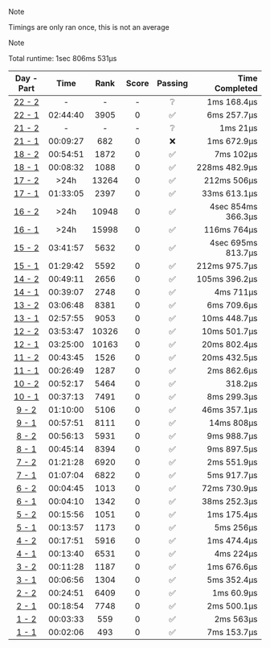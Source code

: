 > [!NOTE]
> Timings are only ran once, this is not an average

> [!NOTE]
> Total runtime: 1sec 806ms 531µs

|                                                Day - Part                                                |   Time   | Rank  | Score | Passing |     Time Completed |
|:--------------------------------------------------------------------------------------------------------:|:--------:|:-----:|:-----:|:-------:|-------------------:|
| [22 - 2](https://github.com/SWCreeperKing/AdventOfCode/blob/master/AdventOfCode/Solutions/2022/Day22.cs) |    -     |   -   |   -   |    ❔    |        1ms 168.4µs |
| [22 - 1](https://github.com/SWCreeperKing/AdventOfCode/blob/master/AdventOfCode/Solutions/2022/Day22.cs) | 02:44:40 | 3905  |   0   |    ✅    |        6ms 257.7µs |
| [21 - 2](https://github.com/SWCreeperKing/AdventOfCode/blob/master/AdventOfCode/Solutions/2022/Day21.cs) |    -     |   -   |   -   |    ❔    |           1ms 21µs |
| [21 - 1](https://github.com/SWCreeperKing/AdventOfCode/blob/master/AdventOfCode/Solutions/2022/Day21.cs) | 00:09:27 |  682  |   0   |    ❌    |        1ms 672.9µs |
| [18 - 2](https://github.com/SWCreeperKing/AdventOfCode/blob/master/AdventOfCode/Solutions/2022/Day18.cs) | 00:54:51 | 1872  |   0   |    ✅    |          7ms 102µs |
| [18 - 1](https://github.com/SWCreeperKing/AdventOfCode/blob/master/AdventOfCode/Solutions/2022/Day18.cs) | 00:08:32 | 1088  |   0   |    ✅    |      228ms 482.9µs |
| [17 - 2](https://github.com/SWCreeperKing/AdventOfCode/blob/master/AdventOfCode/Solutions/2022/Day17.cs) | &gt;24h  | 13264 |   0   |    ✅    |        212ms 506µs |
| [17 - 1](https://github.com/SWCreeperKing/AdventOfCode/blob/master/AdventOfCode/Solutions/2022/Day17.cs) | 01:33:05 | 2397  |   0   |    ✅    |       33ms 613.1µs |
| [16 - 2](https://github.com/SWCreeperKing/AdventOfCode/blob/master/AdventOfCode/Solutions/2022/Day16.cs) | &gt;24h  | 10948 |   0   |    ✅    | 4sec 854ms 366.3µs |
| [16 - 1](https://github.com/SWCreeperKing/AdventOfCode/blob/master/AdventOfCode/Solutions/2022/Day16.cs) | &gt;24h  | 15998 |   0   |    ✅    |        116ms 764µs |
| [15 - 2](https://github.com/SWCreeperKing/AdventOfCode/blob/master/AdventOfCode/Solutions/2022/Day15.cs) | 03:41:57 | 5632  |   0   |    ✅    | 4sec 695ms 813.7µs |
| [15 - 1](https://github.com/SWCreeperKing/AdventOfCode/blob/master/AdventOfCode/Solutions/2022/Day15.cs) | 01:29:42 | 5592  |   0   |    ✅    |      212ms 975.7µs |
| [14 - 2](https://github.com/SWCreeperKing/AdventOfCode/blob/master/AdventOfCode/Solutions/2022/Day14.cs) | 00:49:11 | 2656  |   0   |    ✅    |      105ms 396.2µs |
| [14 - 1](https://github.com/SWCreeperKing/AdventOfCode/blob/master/AdventOfCode/Solutions/2022/Day14.cs) | 00:39:07 | 2748  |   0   |    ✅    |          4ms 711µs |
| [13 - 2](https://github.com/SWCreeperKing/AdventOfCode/blob/master/AdventOfCode/Solutions/2022/Day13.cs) | 03:06:48 | 8381  |   0   |    ✅    |        6ms 709.6µs |
| [13 - 1](https://github.com/SWCreeperKing/AdventOfCode/blob/master/AdventOfCode/Solutions/2022/Day13.cs) | 02:57:55 | 9053  |   0   |    ✅    |       10ms 448.7µs |
| [12 - 2](https://github.com/SWCreeperKing/AdventOfCode/blob/master/AdventOfCode/Solutions/2022/Day12.cs) | 03:53:47 | 10326 |   0   |    ✅    |       10ms 501.7µs |
| [12 - 1](https://github.com/SWCreeperKing/AdventOfCode/blob/master/AdventOfCode/Solutions/2022/Day12.cs) | 03:25:00 | 10163 |   0   |    ✅    |       20ms 802.4µs |
| [11 - 2](https://github.com/SWCreeperKing/AdventOfCode/blob/master/AdventOfCode/Solutions/2022/Day11.cs) | 00:43:45 | 1526  |   0   |    ✅    |       20ms 432.5µs |
| [11 - 1](https://github.com/SWCreeperKing/AdventOfCode/blob/master/AdventOfCode/Solutions/2022/Day11.cs) | 00:26:49 | 1287  |   0   |    ✅    |        2ms 862.6µs |
| [10 - 2](https://github.com/SWCreeperKing/AdventOfCode/blob/master/AdventOfCode/Solutions/2022/Day10.cs) | 00:52:17 | 5464  |   0   |    ✅    |            318.2µs |
| [10 - 1](https://github.com/SWCreeperKing/AdventOfCode/blob/master/AdventOfCode/Solutions/2022/Day10.cs) | 00:37:13 | 7491  |   0   |    ✅    |        8ms 299.3µs |
|  [9 - 2](https://github.com/SWCreeperKing/AdventOfCode/blob/master/AdventOfCode/Solutions/2022/Day9.cs)  | 01:10:00 | 5106  |   0   |    ✅    |       46ms 357.1µs |
|  [9 - 1](https://github.com/SWCreeperKing/AdventOfCode/blob/master/AdventOfCode/Solutions/2022/Day9.cs)  | 00:57:51 | 8111  |   0   |    ✅    |         14ms 808µs |
|  [8 - 2](https://github.com/SWCreeperKing/AdventOfCode/blob/master/AdventOfCode/Solutions/2022/Day8.cs)  | 00:56:13 | 5931  |   0   |    ✅    |        9ms 988.7µs |
|  [8 - 1](https://github.com/SWCreeperKing/AdventOfCode/blob/master/AdventOfCode/Solutions/2022/Day8.cs)  | 00:45:14 | 8394  |   0   |    ✅    |        9ms 897.5µs |
|  [7 - 2](https://github.com/SWCreeperKing/AdventOfCode/blob/master/AdventOfCode/Solutions/2022/Day7.cs)  | 01:21:28 | 6920  |   0   |    ✅    |        2ms 551.9µs |
|  [7 - 1](https://github.com/SWCreeperKing/AdventOfCode/blob/master/AdventOfCode/Solutions/2022/Day7.cs)  | 01:07:04 | 6822  |   0   |    ✅    |        5ms 917.7µs |
|  [6 - 2](https://github.com/SWCreeperKing/AdventOfCode/blob/master/AdventOfCode/Solutions/2022/Day6.cs)  | 00:04:45 | 1013  |   0   |    ✅    |       72ms 730.9µs |
|  [6 - 1](https://github.com/SWCreeperKing/AdventOfCode/blob/master/AdventOfCode/Solutions/2022/Day6.cs)  | 00:04:10 | 1342  |   0   |    ✅    |       38ms 252.3µs |
|  [5 - 2](https://github.com/SWCreeperKing/AdventOfCode/blob/master/AdventOfCode/Solutions/2022/Day5.cs)  | 00:15:56 | 1051  |   0   |    ✅    |        1ms 175.4µs |
|  [5 - 1](https://github.com/SWCreeperKing/AdventOfCode/blob/master/AdventOfCode/Solutions/2022/Day5.cs)  | 00:13:57 | 1173  |   0   |    ✅    |          5ms 256µs |
|  [4 - 2](https://github.com/SWCreeperKing/AdventOfCode/blob/master/AdventOfCode/Solutions/2022/Day4.cs)  | 00:17:51 | 5916  |   0   |    ✅    |        1ms 474.4µs |
|  [4 - 1](https://github.com/SWCreeperKing/AdventOfCode/blob/master/AdventOfCode/Solutions/2022/Day4.cs)  | 00:13:40 | 6531  |   0   |    ✅    |          4ms 224µs |
|  [3 - 2](https://github.com/SWCreeperKing/AdventOfCode/blob/master/AdventOfCode/Solutions/2022/Day3.cs)  | 00:11:28 | 1187  |   0   |    ✅    |        1ms 676.6µs |
|  [3 - 1](https://github.com/SWCreeperKing/AdventOfCode/blob/master/AdventOfCode/Solutions/2022/Day3.cs)  | 00:06:56 | 1304  |   0   |    ✅    |        5ms 352.4µs |
|  [2 - 2](https://github.com/SWCreeperKing/AdventOfCode/blob/master/AdventOfCode/Solutions/2022/Day2.cs)  | 00:24:51 | 6409  |   0   |    ✅    |         1ms 60.9µs |
|  [2 - 1](https://github.com/SWCreeperKing/AdventOfCode/blob/master/AdventOfCode/Solutions/2022/Day2.cs)  | 00:18:54 | 7748  |   0   |    ✅    |        2ms 500.1µs |
|  [1 - 2](https://github.com/SWCreeperKing/AdventOfCode/blob/master/AdventOfCode/Solutions/2022/Day1.cs)  | 00:03:33 |  559  |   0   |    ✅    |          2ms 563µs |
|  [1 - 1](https://github.com/SWCreeperKing/AdventOfCode/blob/master/AdventOfCode/Solutions/2022/Day1.cs)  | 00:02:06 |  493  |   0   |    ✅    |        7ms 153.7µs |

